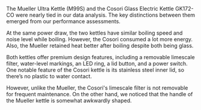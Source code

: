 The Mueller Ultra Kettle (M99S) and the Cosori Glass Electric Kettle GK172-CO were nearly tied in our data analysis. The key distinctions between them emerged from our performance assessments.

At the same power draw, the two kettles have similar boiling speed and noise level while boiling. However, the Cosori consumed a lot more energy. Also, the Mueller retained heat better after boiling despite both being glass.

Both kettles offer premium design features, including a removable limescale filter, water-level markings, an LED ring, a lid button, and a power switch. One notable feature of the Cosori kettle is its stainless steel inner lid, so there’s no plastic to water contact.

However, unlike the Mueller, the Cosori's limescale filter is not removable for frequent maintenance. On the other hand, we noticed that the handle of the Mueller kettle is somewhat awkwardly shaped.